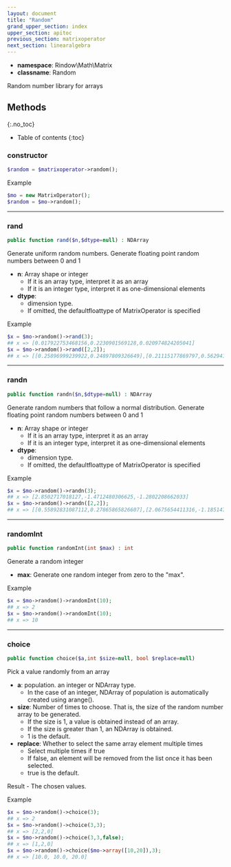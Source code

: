 ```yaml
---
layout: document
title: "Random"
grand_upper_section: index
upper_section: apitoc
previous_section: matrixoperator
next_section: linearalgebra
---
```

- **namespace**: Rindow\Math\Matrix
- **classname**: Random

Random number library for arrays

Methods
-------
{:.no_toc}
* Table of contents
{:toc}

### constructor
```php
$random = $matrixoperator->random();
```

Example
```php
$mo = new MatrixOperator();
$random = $mo->random();
```

-------
### rand
```php
public function rand($n,$dtype=null) : NDArray
```
Generate uniform random numbers.
Generate floating point random numbers between 0 and 1

- **n**: Array shape or integer
    - If it is an array type, interpret it as an array
    - If it is an integer type, interpret it as one-dimensional elements
- **dtype**:
    - dimension type.
    - If omitted, the defaultfloattype of MatrixOperator is specified

Example
```php
$x = $mo->random()->rand(3);
## x => [0.017922753468156,0.2230901569128,0.020974824205041]
$x = $mo->random()->rand([2,2]);
## x => [[0.25896999239922,0.24897809326649],[0.21115177869797,0.56294137239456]]
```

-------
### randn
```php
public function randn($n,$dtype=null) : NDArray
```
Generate random numbers that follow a normal distribution.
Generate floating point random numbers between 0 and 1

- **n**: Array shape or integer
    - If it is an array type, interpret it as an array
    - If it is an integer type, interpret it as one-dimensional elements
- **dtype**:
    - dimension type.
    - If omitted, the defaultfloattype of MatrixOperator is specified

Example
```php
$x = $mo->random()->randn(3);
## x => [2.8502717018127,-1.4712480306625,-1.2802208662033]
$x = $mo->random()->randn([2,2]);
## x => [[0.55892831087112,0.27865865826607],[2.0675654411316,-1.1851477622986]
```

-------
### randomInt
```php
public function randomInt(int $max) : int
```
Generate a random integer

- **max**: Generate one random integer from zero to the "max".

Example
```php
$x = $mo->random()->randomInt(10);
## x => 2
$x = $mo->random()->randomInt(10);
## x => 10
```

-------
### choice
```php
public function choice($a,int $size=null, bool $replace=null)
```
Pick a value randomly from an array

- **a**: population.  an integer or NDArray type.
    - In the case of an integer, NDArray of population is automatically created using arange().
- **size**: Number of times to choose. That is, the size of the random number array to be generated.
    - If the size is 1, a value is obtained instead of an array.
    - If the size is greater than 1, an NDArray is obtained.
    - 1 is the default.
- **replace**: Whether to select the same array element multiple times
    - Select multiple times if true
    - If false, an element will be removed from the list once it has been selected.
    - true is the default.

Result
    - The chosen values.

Example
```php
$x = $mo->random()->choice(3);
## x => 2
$x = $mo->random()->choice(3,3);
## x => [2,2,0]
$x = $mo->random()->choice(3,3,false);
## x => [1,2,0]
$x = $mo->random()->choice($mo->array([10,20]),3);
## x => [10.0, 10.0, 20.0]
```
